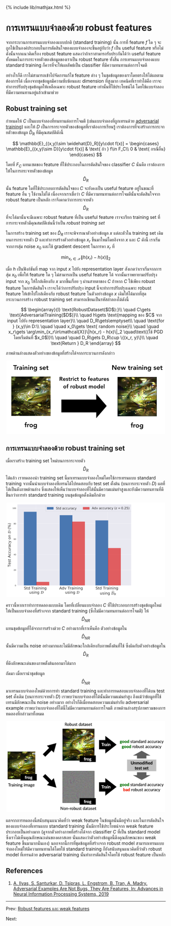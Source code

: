 {% include lib/mathjax.html %}
# การเทรนแบบจำลองด้วย robust features

จากกระบวนการเทรนแบบจำลองแบบปกติ (standard training) นั้น การที่ feature $f$ ใด ๆ จะถูกใช้เป็นองค์ประกอบในการตัดสินใจของแบบจำลองจะขึ้นอยู่กับว่า
$f$ เป็น useful feature หรือไม่ ดังนั้นจากแนวคิดเรื่อง robust feature แสดงว่าถ้าเราสามารถรับประกันได้ว่า
useful feature ทั้งหมดในการกระจายตัวของข้อมูลของเราเป็น robust feature ทั้งสิ้น
การเทรนแบบจำลองแบบ standard training ก็ควรที่จะให้ผลลัพธ์เป็น classifier ที่มีความทนทานต่อการโจมตี

อย่างไรก็ดี เราไม่สามารถเข้าไปจัดการแก้ไข feature ต่าง ๆ ในชุดข้อมูลของเราโดยตรงให้ได้ผลตามต้องการได้
เนื่องจากชุดข้อมูลมีความซับซ้อนและ dimension ที่สูงมาก เทคนิคที่เราทำได้คือ
เราจะทำการปรับปรุงชุดข้อมูลให้เหลือเฉพาะ robust feature เท่านั้นที่ใช้ประโยชน์ได้ โดยใช้แบบจำลองที่มีความทนทานอยู่แล้วเข้ามาช่วย

## Robust training set
กำหนดให้ $C$ เป็นแบบจำลองที่ทนทานต่อการโจมตี (เช่นแบบจำลองที่ถูกเทรนด้วย [adversarial training](https://vacharapat.github.io/Adversarial-Machine-Learning/docs/attack5))
และให้ $D$ เป็นการกระจายตัวของข้อมูลที่เราต้องการเรียนรู้ เราต้องการที่จะสร้างการกระจายตัวของข้อมูล
$\widehat{D}_R$ ที่มีคุณสมบัติดังนี้

$$
\mathbb{E}_{(x,y)\sim \widehat{D}_R}[y\cdot f(x)] =
\begin{cases}
\mathbb{E}_{(x,y)\sim D}[y\cdot f(x)] & \text{ ถ้า } f\in F_C\\
0 & \text{ กรณีอื่น}
\end{cases}
$$

โดยที่ $F_C$ แทนเซตของ feature ที่ใช้ประกอบในการตัดสินใจของ classifier $C$
นั่นคือ เราต้องการให้ในการกระจายตัวของข้อมูล $$\widehat{D}_R$$ นั้น feature ใดที่ใช้ประกอบการตัดสินใจของ $C$
จะยังคงเป็น useful feature อยู่ในขณะที่ feature อื่น ๆ ใช้งานไม่ได้ เนื่องจากเราเชื่อว่า $C$ ที่มีความทนทานต่อการโจมตีนั้นจะตัดสินใจจาก robust feature เป็นหลัก เราจึงคาดว่าการกระจายตัว $$\widehat{D}_R$$
ที่จะได้มานั้นจะมีเฉพาะ robust feature ที่เป็น useful feature เราจะเรียก training set ที่การกระจายตัวมีคุณสมบัติเช่นนี้ว่าเป็น _robust training set_

ในการสร้าง training set ของ $\widehat{D}_R$ เราจะพิจารณาตัวอย่างข้อมูล $x$ แต่ละตัวใน
training set เดิมบนการกระจายตัว $D$ และทำการสร้างตัวอย่างข้อมูล $x_r$ ขึ้นมาใหม่โดยอิงจาก $x$ และ $C$ ดังนี้
เราเริ่มจากการสุ่ม noise $x_0$ และใช้ gradient descent ในการหา $x_r$ ที่

$$
\min_{x_r\in\mathcal{X}}\|h(x_r) - h(x)\|_2
$$

เมื่อ $h$ เป็นฟังก์ชันที่ map จาก input $x$ ไปยัง representation layer สังเกตว่าเราเริ่มจากการสุ่ม $x_0$
เพื่อให้ feature ใด ๆ ไม่สามารถเป็น useful feature ได้ จากนั้นเราพยายามปรับปรุง input จาก
$x_0$ ให้ใกล้เคียงกับ $x$ มากขึ้นเรื่อย ๆ ผ่านสายตาของ $C$ ถ้าหาก $C$ ใช้เพียง robust feature ในการตัดสินใจ
เราจะได้ว่าการปรับปรุง input นี้จะทำการปรับปรุงเฉพาะ robust feature ให้เข้าไปใกล้เคียงกับ robust feature
ในตัวอย่างข้อมูล $x$ เดิมให้ได้มากที่สุด กระบวนการสร้าง robust training set สามารถเขียนเป็นรหัสลำลองได้ดังนี้

$$
\begin{array}{l}
\text{RobustDataset($D$):}\\
\quad C\gets \text{AdversarialTraining($D$)}\\
\quad h\gets \text{mapping ของ $C$ จาก input ไปยัง representation layer}\\
\quad D_R\gets\emptyset\\
\quad \text{for } (x,y)\in D:\\
\quad \quad x_0\gets \text{ random noise}\\
\quad \quad x_r\gets \arg\min_{x_r\in\mathcal{X}}\|h(x_r) - h(x)\|_2 \quad\text{(ใช้ PGD โดยเริ่มต้นที่ $x_0$)}\\
\quad \quad D_R\gets D_R\cup \{(x_r, y)\}\\
\quad \text{Return } D_R
\end{array}
$$

ภาพด้านล่างแสดงตัวอย่างของข้อมูลที่สร้างได้จากกระบวนการดังกล่าว

<p align="center">
<img width="500" src="https://raw.githubusercontent.com/vacharapat/Adversarial-Machine-Learning/master/images/frog.png">
</p>

## การเทรนแบบจำลองด้วย robust training set
เมื่อเราสร้าง training set ใหม่บนการกระจายตัว $$\widehat{D}_R$$ ได้แล้ว เราทดลองนำ training set
นี้มาเทรนแบบจำลองใหม่โดยใช้การเทรนแบบ standard training จากนั้นนำแบบจำลองที่เทรนได้ไปทดสอบกับ
test set ตั้งต้น (บนการกระจายตัว $D$) ผลที่ได้เป็นดังภาพด้านล่าง ซึ่งแสดงให้เห็นว่าแบบจำลองที่ได้นั้นมีความแม่นยำสูงและยังมีความทนทานที่ดีขึ้นกว่าการทำ standard training
บนชุดข้อมูลดั้งเดิมอีกด้วย

<p align="center">
<img width="500" src="https://raw.githubusercontent.com/vacharapat/Adversarial-Machine-Learning/master/images/CIFAR_res.png">
</p>

คราวนี้หากเราทำการทดลองแบบเดิม โดยที่เปลี่ยนแบบจำลอง $C$ ที่ใช้ประกอบการสร้างชุดข้อมูลใหม่ให้เป็นแบบจำลองที่สร้างจาก standard training (ซึ่งไม่มีความทนทานต่อการโจมตี)
ให้ $$\widehat{D}_{NR}$$ แทนชุดข้อมูลที่ได้จากการสร้างด้วย $C$ อย่างแรกที่เราเห็นคือ ตัวอย่างข้อมูลใน
$$\widehat{D}_{NR}$$ นั้นมีความเป็น noise อย่างมากและไม่มีลักษณะใกล้เคียงกับภาพตั้งต้นที่ใช้ ซึ่งผิดกับตัวอย่างข้อมูลใน $$\widehat{D}_R$$ ที่ดึงลักษณะเด่นของภาพตั้งต้นออกมาได้มาก

ถัดมา เมื่อเรานำชุดข้อมูล $$\widehat{D}_{NR}$$ มาเทรนแบบจำลองใหม่ด้วยการทำ standard training
และทำการทดสอบแบบจำลองที่ได้บน test set ดั้งเดิม (บนการกระจายตัว $D$) เราพบว่าแบบจำลองที่ได้นั้นมีความแม่นยำสูง
ถึงแม้ว่าข้อมูลที่ใช้เทรนมีลักษณะเป็น noise อย่างมาก อย่างไรก็ดีเมื่อทดสอบความแม่นยำกับ adversarial example
เราพบว่าแบบจำลองที่ได้นี้ไม่มีความทนทานต่อการโจมตี ภาพด้านล่างสรุปภาพรวมของการทดลองที่กล่าวมาทั้งหมด

<p align="center">
<img width="500" src="https://raw.githubusercontent.com/vacharapat/Adversarial-Machine-Learning/master/images/robust_nonrobust_dataset.png">
</p>

ผลจากการทดลองนี้สนับสนุนแนวคิดที่ว่า weak feature ในข้อมูลนั้นมีอยู่จริง และในการตัดสินใจของแบบจำลองที่เทรนแบบ standard training นั้นมีการใช้ประโยชน์จาก weak feature ประกอบเป็นอย่างมาก (ดูจากตัวอย่างภาพที่สร้างได้จาก classifier $C$ ที่เป็น standard model ซึ่งเราไม่เห็นคุณลักษณะเด่นของคลาสเลย นั่นแสดงว่าตัวอย่างข้อมูลนี้ดึงคุณลักษณะของ weak feature ขึ้นมามากนั่นเอง)
นอกจากนี้การที่ชุดข้อมูลที่สร้างจาก robust model สามารถเทรนแบบจำลองใหม่ให้มีความทนทานได้โดยใช้ standard training ก็ยังสนับสนุนแนวคิดที่ว่าตัว robust model ที่เทรนด้วย adversarial training นั้นทำการตัดสินใจโดยใช้
robust feature เป็นหลัก

## References

1. [A. Ilyas, S. Santurkar, D. Tsipras, L. Engstrom, B. Tran, A. Madry. Adversarial Examples Are Not Bugs, They Are Features, In: Advances in Neural Information Processing Systems, 2019](https://arxiv.org/abs/1905.02175)

---
Prev: [Robust features และ weak features](https://vacharapat.github.io/Adversarial-Machine-Learning/docs/feat3)

Next:
